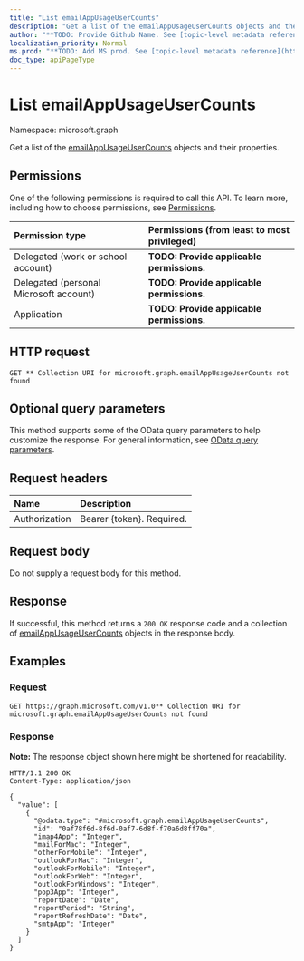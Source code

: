 ```yaml
---
title: "List emailAppUsageUserCounts"
description: "Get a list of the emailAppUsageUserCounts objects and their properties."
author: "**TODO: Provide Github Name. See [topic-level metadata reference](https://msgo.azurewebsites.net/add/document/guidelines/metadata.html#topic-level-metadata)**"
localization_priority: Normal
ms.prod: "**TODO: Add MS prod. See [topic-level metadata reference](https://msgo.azurewebsites.net/add/document/guidelines/metadata.html#topic-level-metadata)**"
doc_type: apiPageType
---
```


# List emailAppUsageUserCounts
Namespace: microsoft.graph



Get a list of the [emailAppUsageUserCounts](../resources/emailappusageusercounts.md) objects and their properties.

## Permissions
One of the following permissions is required to call this API. To learn more, including how to choose permissions, see [Permissions](/graph/permissions-reference).

|Permission type|Permissions (from least to most privileged)|
|:---|:---|
|Delegated (work or school account)|**TODO: Provide applicable permissions.**|
|Delegated (personal Microsoft account)|**TODO: Provide applicable permissions.**|
|Application|**TODO: Provide applicable permissions.**|

## HTTP request

<!-- {
  "blockType": "ignored"
}
-->
``` http
GET ** Collection URI for microsoft.graph.emailAppUsageUserCounts not found
```

## Optional query parameters
This method supports some of the OData query parameters to help customize the response. For general information, see [OData query parameters](/graph/query-parameters).

## Request headers
|Name|Description|
|:---|:---|
|Authorization|Bearer {token}. Required.|

## Request body
Do not supply a request body for this method.

## Response

If successful, this method returns a `200 OK` response code and a collection of [emailAppUsageUserCounts](../resources/emailappusageusercounts.md) objects in the response body.

## Examples

### Request
<!-- {
  "blockType": "request",
  "name": "list_emailappusageusercounts"
}
-->
``` http
GET https://graph.microsoft.com/v1.0** Collection URI for microsoft.graph.emailAppUsageUserCounts not found
```


### Response
**Note:** The response object shown here might be shortened for readability.
<!-- {
  "blockType": "response",
  "truncated": true,
  "@odata.type": "Collection(microsoft.graph.emailAppUsageUserCounts)"
}
-->
``` http
HTTP/1.1 200 OK
Content-Type: application/json

{
  "value": [
    {
      "@odata.type": "#microsoft.graph.emailAppUsageUserCounts",
      "id": "0af78f6d-8f6d-0af7-6d8f-f70a6d8ff70a",
      "imap4App": "Integer",
      "mailForMac": "Integer",
      "otherForMobile": "Integer",
      "outlookForMac": "Integer",
      "outlookForMobile": "Integer",
      "outlookForWeb": "Integer",
      "outlookForWindows": "Integer",
      "pop3App": "Integer",
      "reportDate": "Date",
      "reportPeriod": "String",
      "reportRefreshDate": "Date",
      "smtpApp": "Integer"
    }
  ]
}
```

